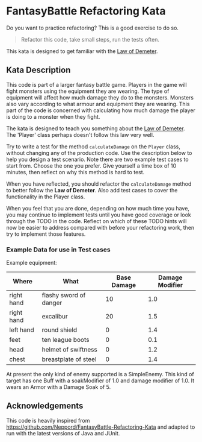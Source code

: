 FantasyBattle Refactoring Kata
=======================

Do you want to practice refactoring? This is a good exercise to do so.

> Refactor this code, take small steps, run the tests often.

This kata is designed to get familiar with the [Law of Demeter](https://en.wikipedia.org/wiki/Law_of_Demeter).


## Kata Description


This code is part of a larger fantasy battle game. Players in the game will fight monsters using the equipment they are wearing. 
The type of equipment will affect how much damage they do to the monsters. Monsters also vary according to what armour and equipment they are wearing. 
This part of the code is concerned with calculating how much damage the player is doing to a monster when they fight.

The kata is designed to teach you something about the [Law of Demeter](https://en.wikipedia.org/wiki/Law_of_Demeter).
The 'Player' class perhaps doesn't follow this law very well.

Try to write a test for the method `calculateDamage` on the `Player` class, without changing any of the production code. 
Use the description below to help you design a test scenario. Note there are two example test cases to start from. 
Choose the one you prefer. Give yourself a time box of 10 minutes, then reflect on why this method is hard to test.

When you have reflected, you should refactor the `calculateDamage` method to better follow the **Law of Demeter**. 
Also add test cases to cover the functionality in the Player class.

When you feel that you are done, depending on how much time you have, you may continue to implement tests until you have good coverage or look through the TODO in the code. 
Reflect on which of these TODO hints will now be easier to address compared with before your refactoring work, then try to implement those features.

### Example Data for use in Test cases

Example equipment:

| Where      | What                   | Base Damage | Damage Modifier |
|------------|------------------------|-------------|-----------------|
| right hand | flashy sword of danger | 10          | 1.0             |
| right hand | excalibur              | 20          | 1.5             |
| left hand  | round shield           | 0           | 1.4             |
| feet       | ten league boots       | 0           | 0.1             |
| head       | helmet of swiftness    | 0           | 1.2             |
| chest      | breastplate of steel   | 0           | 1.4             |

At present the only kind of enemy supported is a SimpleEnemy. This kind of target has one Buff with a soakModifier of 1.0 and damage modifier of 1.0. It wears an Armor with a Damage Soak of 5.


Acknowledgements
----------------

This code is heavily inspired from https://github.com/Neppord/FantasyBattle-Refactoring-Kata
and adapted to run with the latest versions of Java and JUnit.
